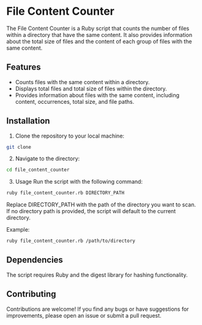 # File Content Counter

The File Content Counter is a Ruby script that counts the number of files within a directory that have the same content. It also provides information about the total size of files and the content of each group of files with the same content.

## Features

- Counts files with the same content within a directory.
- Displays total files and total size of files within the directory.
- Provides information about files with the same content, including content, occurrences, total size, and file paths.

## Installation

1. Clone the repository to your local machine:

```bash
git clone 
```

2. Navigate to the directory:

```bash
cd file_content_counter
```

3. Usage
Run the script with the following command:

```bash
ruby file_content_counter.rb DIRECTORY_PATH
```

Replace DIRECTORY_PATH with the path of the directory you want to scan. If no directory path is provided, the script will default to the current directory.

Example:

```bash
ruby file_content_counter.rb /path/to/directory
```

## Dependencies
The script requires Ruby and the digest library for hashing functionality.

## Contributing
Contributions are welcome! If you find any bugs or have suggestions for improvements, please open an issue or submit a pull request.
